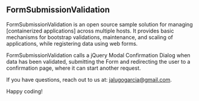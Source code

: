 ## FormSubmissionValidation 

FormSubmissionValidation is an open source sample solution for managing [containerized applications]
across multiple hosts. It provides basic mechanisms for bootstrap validations, maintenance,
and scaling of applications, while registering data using web forms.

FormSubmissionValidation calls a jQuery Modal Confirmation Dialog when data has been validated,
submitting the Form and redirecting the user to a confirmation page, where it can start another request.

If you have questions, reach out to us at: jalugogarcia@gmail.com.

Happy coding!
